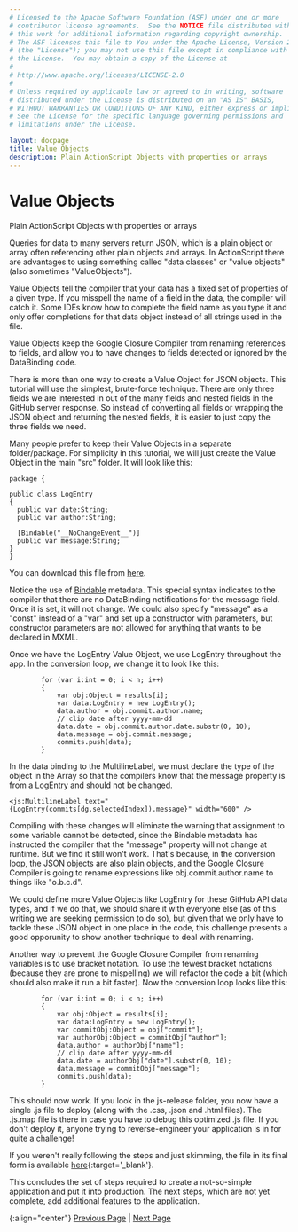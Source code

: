 ```yaml
---
# Licensed to the Apache Software Foundation (ASF) under one or more
# contributor license agreements.  See the NOTICE file distributed with
# this work for additional information regarding copyright ownership.
# The ASF licenses this file to You under the Apache License, Version 2.0
# (the "License"); you may not use this file except in compliance with
# the License.  You may obtain a copy of the License at
# 
# http://www.apache.org/licenses/LICENSE-2.0
# 
# Unless required by applicable law or agreed to in writing, software
# distributed under the License is distributed on an "AS IS" BASIS,
# WITHOUT WARRANTIES OR CONDITIONS OF ANY KIND, either express or implied.
# See the License for the specific language governing permissions and
# limitations under the License.

layout: docpage
title: Value Objects
description: Plain ActionScript Objects with properties or arrays
---
```


# Value Objects

Plain ActionScript Objects with properties or arrays

Queries for data to many servers return JSON, which is a plain object or array often referencing other plain objects and arrays. In ActionScript there are advantages to using something called "data classes" or "value objects" (also sometimes "ValueObjects").

Value Objects tell the compiler that your data has a fixed set of properties of a given type. If you misspell the name of a field in the data, the compiler will catch it. Some IDEs know how to complete the field name as you type it and only offer completions for that data object instead of all strings used in the file.

Value Objects keep the Google Closure Compiler from renaming references to fields, and allow you to have changes to fields detected or ignored by the DataBinding code.

There is more than one way to create a Value Object for JSON objects. This tutorial will use the simplest, brute-force technique. There are only three fields we are interested in out of the many fields and nested fields in the GitHub server response. So instead of converting all fields or wrapping the JSON object and returning the nested fields, it is easier to just copy the three fields we need.

Many people prefer to keep their Value Objects in a separate folder/package. For simplicity in this tutorial, we will just create the Value Object in the main "src" folder. It will look like this:

```as3
package {

public class LogEntry
{
  public var date:String;
  public var author:String;

  [Bindable("__NoChangeEvent__")]
  public var message:String;
}
}
```
You can download this file from [here](https://github.com/apache/royale-asjs/blob/develop/examples/express/GitHubCommitLogViewer/src/main/royale/LogEntry.as).

Notice the use of [Bindable](features/data-binding) metadata. This special syntax indicates to the compiler that there are no DataBinding notifications for the message field.  Once it is set, it will not change. We could also specify "message" as a "const" instead of a "var" and set up a constructor with parameters, but constructor parameters are not allowed for anything that wants to be declared in MXML.

Once we have the LogEntry Value Object, we use LogEntry throughout the app. In the conversion loop, we change it to look like this:

```as3
        for (var i:int = 0; i < n; i++)
        {
            var obj:Object = results[i];
            var data:LogEntry = new LogEntry();
            data.author = obj.commit.author.name;
            // clip date after yyyy-mm-dd
            data.date = obj.commit.author.date.substr(0, 10);
            data.message = obj.commit.message;
            commits.push(data);
        }
```

In the data binding to the MultilineLabel, we must declare the type of the object in the Array so that the compilers know that the message property is from a LogEntry and should not be changed.

```mxml
<js:MultilineLabel text="{LogEntry(commits[dg.selectedIndex]).message}" width="600" />
```

Compiling with these changes will eliminate the warning that assignment to some variable cannot be detected, since the Bindable metadata has instructed the compiler that the "message" property will not change at runtime. But we find it still won't work. That's because, in the conversion loop, the JSON objects are also plain objects, and the Google Closure Compiler is going to rename expressions like obj.commit.author.name to things like "o.b.c.d".

We could define more Value Objects like LogEntry for these GitHub API data types, and if we do that, we should share it with everyone else (as of this writing we are seeking permission to do so), but given that we only have to tackle these JSON object in one place in the code, this challenge presents a good opporunity to show another technique to deal with renaming.

Another way to prevent the Google Closure Compiler from renaming variables is to use bracket notation.  To use the fewest bracket notations (because they are prone to mispelling) we will refactor the code a bit (which should also make it run a bit faster). Now the conversion loop looks like this:

```as3
        for (var i:int = 0; i < n; i++)
        {
            var obj:Object = results[i];
            var data:LogEntry = new LogEntry();
            var commitObj:Object = obj["commit"];
            var authorObj:Object = commitObj["author"];
            data.author = authorObj["name"];
            // clip date after yyyy-mm-dd
            data.date = authorObj["date"].substr(0, 10);
            data.message = commitObj["message"];
            commits.push(data);
        }
```

This should now work. If you look in the js-release folder, you now have a single .js file to deploy (along with the .css, .json and .html files). The .js.map file is there in case you have to debug this optimized .js file. If you don't deploy it, anyone trying to reverse-engineer your application is in for quite a challenge!

If you weren't really following the steps and just skimming, the file in its final form is available [here](create-an-application/application-tutorial/example/index.html){:target='_blank'}.

This concludes the set of steps required to create a not-so-simple application and put it into production. The next steps, which are not yet complete, add additional features to the application.

{:align="center"}
[Previous Page](create-an-application/application-tutorial/production.html) \| [Next Page](create-an-application/application-tutorial/locales.html)
